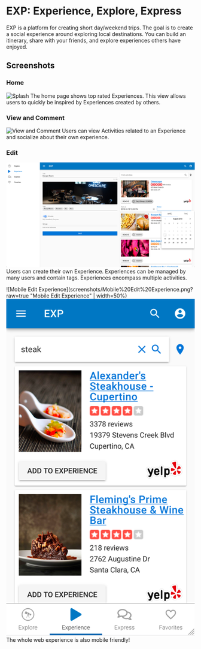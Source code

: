 EXP: Experience, Explore, Express
=================================
EXP is a platform for creating short day/weekend trips. The goal is to create a social experience around exploring local destinations. You can build an itinerary, share with your friends, and explore experiences others have enjoyed.

Screenshots
-----------
### Home
![Splash](screenshots/Splash.png?raw=true "Splash")
The home page shows top rated Experiences. This view allows users to quickly be inspired by Experiences created by others.

### View and Comment
![View and Comment](screenshots/View%20And%20Comment.png.png?raw=true "View and Comment")
Users can view Activities related to an Experience and socialize about their own experience.

### Edit
![Edit](screenshots/Edit.png?raw=true "Edit")
Users can create their own Experience. Experiences can be managed by many users and contain tags. Experiences encompass multiple activities.

![Mobile Edit Experience](screenshots/Mobile%20Edit%20Experience.png?raw=true "Mobile Edit Experience" | width=50%)
![Mobile Edit Activities](screenshots/Mobile%20Edit%20Activities.png?raw=true "Mobile Edit Activities")
The whole web experience is also mobile friendly!
